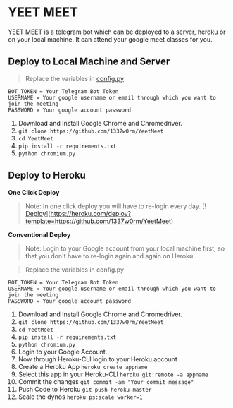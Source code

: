# YEET MEET

YEET MEET is a telegram bot which can be deployed to a server, heroku or on your local machine. It can attend your google meet classes for you.

## Deploy to Local Machine and Server

> Replace the variables in [config.py](https://github.com/1337w0rm/YeetMeet/blob/master/config.py)

    BOT_TOKEN = Your Telegram Bot Token
    USERNAME = Your google username or email through which you want to join the meeting
    PASSWORD = Your google account password

	
 1. Download and Install Google Chrome and Chromedriver.
 2. `git clone https://github.com/1337w0rm/YeetMeet`
 3. `cd YeetMeet`
 4. `pip install -r requirements.txt`
 5. `python chromium.py` 

## Deploy to Heroku
**One Click Deploy**

> Note: In one click deploy you will have to re-login every day.
[!
[Deploy](https://www.herokucdn.com/deploy/button.svg)](https://heroku.com/deploy?template=https://github.com/1337w0rm/YeetMeet)

**Conventional Deploy**

> Note: Login to your Google account from your local machine first, so that you don't have to re-login again and again on Heroku.


> Replace the variables in config.py

    BOT_TOKEN = Your Telegram Bot Token
    USERNAME = Your google username or email through which you want to join the meeting
    PASSWORD = Your google account password

1. Download and Install Google Chrome and Chromedriver.
 2. `git clone https://github.com/1337w0rm/YeetMeet`
 3. `cd YeetMeet`
 4. `pip install -r requirements.txt`
 5. `python chromium.py`
 6. Login to your Google Account.
 7. Now through Heroku-CLI login to your Heroku account
 8. Create a Heroku App `heroku create appname`
 9. Select this app in your Heroku-CLI `heroku git:remote -a appname`
 10. Commit the changes `git commit -am "Your commit message"`
 11. Push Code to Heroku `git push heroku master`
 12. Scale the dynos `heroku ps:scale worker=1`